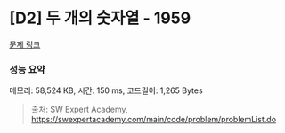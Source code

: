 # [D2] 두 개의 숫자열 - 1959 

[문제 링크](https://swexpertacademy.com/main/code/problem/problemDetail.do?contestProbId=AV5PpoFaAS4DFAUq) 

### 성능 요약

메모리: 58,524 KB, 시간: 150 ms, 코드길이: 1,265 Bytes



> 출처: SW Expert Academy, https://swexpertacademy.com/main/code/problem/problemList.do